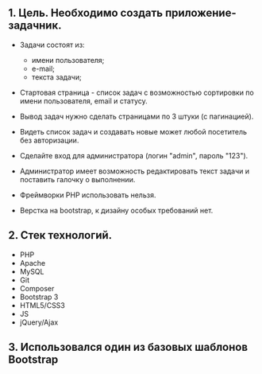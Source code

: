 ## 1. Цель. Необходимо создать приложение-задачник.
* Задачи состоят из:
  - имени пользователя;
  - е-mail;
  - текста задачи;

* Стартовая страница - список задач с возможностью сортировки по имени пользователя, email и статусу. 
* Вывод задач нужно сделать страницами по 3 штуки (с пагинацией). 
* Видеть список задач и создавать новые может любой посетитель без авторизации.

* Сделайте вход для администратора (логин "admin", пароль "123"). 
* Администратор имеет возможность редактировать текст задачи и поставить галочку о выполнении. 

* Фреймворки PHP использовать нельзя. 
* Верстка на bootstrap, к дизайну особых требований нет.

## 2. Стек технологий.
* PHP
* Apache
* MySQL
* Git
* Composer
* Bootstrap 3
* HTML5/CSS3
* JS
* jQuery/Ajax

## 3. Использовался один из базовых шаблонов Bootstrap
